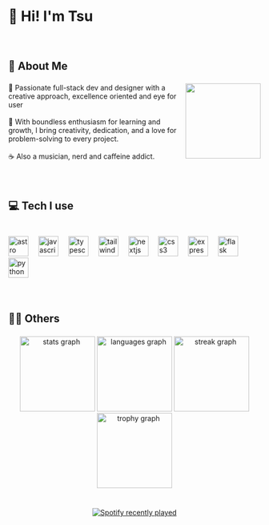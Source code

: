 <h1 align="left">👋 Hi! I'm Tsu</h1>

###

<br clear="both">

<h2 align="left">💫 About Me</h2>

###

<img align="right" height="150" src="https://i.pinimg.com/564x/e4/27/63/e4276341a31bb714ae8e7849ea5998fb.jpg"  />

###

<p align="left">🍃 Passionate full-stack dev and designer with a creative approach, excellence oriented and eye for user <br><br>🧩 With boundless enthusiasm for learning and growth, I bring creativity, dedication, and a love for problem-solving to every project.<br><br>☕ Also a musician, nerd and caffeine addict.</p>

###

<br clear="both">

<h2 align="left">💻 Tech I use</h2>

###

<br clear="both">

<div align="left">
  <img src="https://skillicons.dev/icons?i=astro" height="40" alt="astro logo"  />
  <img width="12" />
  <img src="https://skillicons.dev/icons?i=js" height="40" alt="javascript logo"  />
  <img width="12" />
  <img src="https://skillicons.dev/icons?i=ts" height="40" alt="typescript logo"  />
  <img width="12" />
  <img src="https://cdn.simpleicons.org/tailwindcss/06B6D4" height="40" alt="tailwindcss logo"  />
  <img width="12" />
  <img src="https://skillicons.dev/icons?i=nextjs" height="40" alt="nextjs logo"  />
  <img width="12" />
  <img src="https://skillicons.dev/icons?i=css" height="40" alt="css3 logo"  />
  <img width="12" />
  <img src="https://skillicons.dev/icons?i=express" height="40" alt="express logo"  />
  <img width="12" />
  <img src="https://skillicons.dev/icons?i=flask" height="40" alt="flask logo"  />
  <img width="12" />
  <img src="https://skillicons.dev/icons?i=py" height="40" alt="python logo"  />
</div>

###

<br clear="both">

<h2 align="left">🐱‍👤 Others</h2>

###

<div align="center">
  <img src="https://github-readme-stats.vercel.app/api?username=tsuramii&hide_title=false&hide_rank=false&show_icons=true&include_all_commits=true&count_private=true&disable_animations=false&theme=dracula&locale=en&hide_border=false&order=1" height="150" alt="stats graph"  />
  <img src="https://github-readme-stats.vercel.app/api/top-langs?username=tsuramii&locale=en&hide_title=false&layout=compact&card_width=320&langs_count=5&theme=dracula&hide_border=false&order=2" height="150" alt="languages graph"  />
  <img src="https://streak-stats.demolab.com?user=tsuramii&locale=en&mode=daily&theme=dracula&hide_border=false&border_radius=5&order=3" height="150" alt="streak graph"  />
  <img src="https://github-profile-trophy.vercel.app?username=tsuramii&theme=dracula&column=1&row=2&margin-w=8&margin-h=8&no-bg=true&no-frame=false&order=4" height="150" alt="trophy graph"  />
</div>

###

<br clear="both">

<div align="center">
  <a href="https://open.spotify.com/user/rimamqpziuj1djjn8hquw1zzs">
    <img src="https://spotify-recently-played-readme.vercel.app/api?user=rimamqpziuj1djjn8hquw1zzs&count=3&unique=true" alt="Spotify recently played"  />
  </a>
</div>

###
